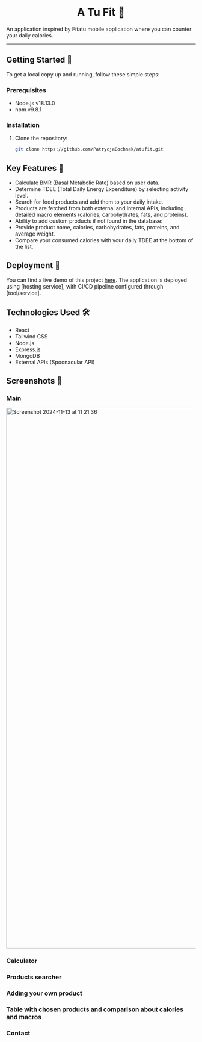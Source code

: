 <h1 align="center"> A Tu Fit 🍎
</h1>

An application inspired by Fitatu mobile application where you can counter your daily calories. 

---

## Getting Started 🚀

To get a local copy up and running, follow these simple steps:

### Prerequisites
- Node.js v18.13.0
- npm v9.8.1
### Installation

1. Clone the repository:
   ```bash
   git clone https://github.com/PatrycjaBochnak/atufit.git

## Key Features 📝
- Calculate BMR (Basal Metabolic Rate) based on user data.
- Determine TDEE (Total Daily Energy Expenditure) by selecting activity level.
- Search for food products and add them to your daily intake.
- Products are fetched from both external and internal APIs, including detailed macro elements (calories, carbohydrates, fats, and proteins).
- Ability to add custom products if not found in the database:
- Provide product name, calories, carbohydrates, fats, proteins, and average weight.
- Compare your consumed calories with your daily TDEE at the bottom of the list.

## Deployment 🚀
 You can find a live demo of this project [here](https://your-live-demo-link.com). The application is deployed using [hosting service], with CI/CD pipeline configured through [tool/service].

## Technologies Used 🛠️
- React 
- Tailwind CSS 
- Node.js
- Express.js
- MongoDB
- External APIs (Spoonacular API)

## Screenshots 📸 
### Main 
<img width="1436" alt="Screenshot 2024-11-13 at 11 21 36" src="https://github.com/user-attachments/assets/57c6081f-edc1-4301-aa86-91118ea7a2c8">

### Calculator
### Products searcher 
### Adding your own product
### Table with chosen products and comparison about calories and macros 
### Contact

